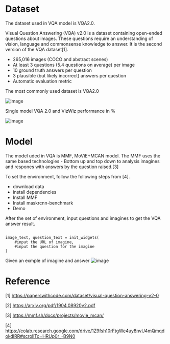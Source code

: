 # Dataset

The dataset used in VQA model is VQA2.0.

Visual Question Answering (VQA) v2.0 is a dataset containing open-ended questions about images. These questions require an understanding of vision, language and commonsense knowledge to answer. It is the second version of the VQA dataset[1].

* 265,016 images (COCO and abstract scenes)
* At least 3 questions (5.4 questions on average) per image
* 10 ground truth answers per question
* 3 plausible (but likely incorrect) answers per question
* Automatic evaluation metric

The most commonly used dataset is VQA2.0

![image](https://user-images.githubusercontent.com/90427304/139571469-3234837c-41ac-4385-8b58-dcaa39bcf122.png)

Single model VQA 2.0 and VizWiz performance in %

![image](https://user-images.githubusercontent.com/90427304/139571528-70a80f46-0fcf-40ae-9843-575e8ff56878.png)

# Model

The model uded in VQA is MMF, MoViE+MCAN model. The MMF uses the same based technologies - Bottom up and top down to analysis imagines and respones with answers by the question raised.[3]

To set the environment, follow the following steps from [4].
* download data
* install dependencies
* Install MMF
* Install maskrcnn-benchmark
* Demo

After the set of environment, input questions and imagines to get the VQA answer result.
```

image_text, question_text = init_widgets(
    #input the URL of imagine, 
    #input the question for the imagine
)
```
Given an exmple of imagine and answer
![image](https://mail.google.com/mail/u/0/?tab=rm&ogbl#inbox?projector=1)
# Reference
[1] https://paperswithcode.com/dataset/visual-question-answering-v2-0

[2] https://arxiv.org/pdf/1904.08920v2.pdf

[3] https://mmf.sh/docs/projects/movie_mcan/

[4] https://colab.research.google.com/drive/1Z9fsh10rFtgWe4uy8nvU4mQmqdokdIRR#scrollTo=HRUp0r_-B9N0

